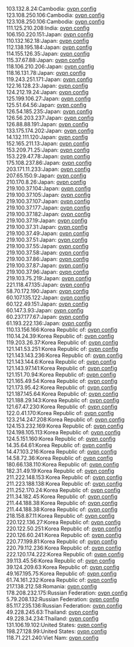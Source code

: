 103.132.8.24:Cambodia: [ovpn config](vpn/103_132_8_24.ovpn)  
123.108.250.106:Cambodia: [ovpn config](vpn/123_108_250_106.ovpn)  
123.108.250.106:Cambodia: [ovpn config](vpn/123_108_250_106.ovpn)  
111.125.210.208:India: [ovpn config](vpn/111_125_210_208.ovpn)  
106.150.220.151:Japan: [ovpn config](vpn/106_150_220_151.ovpn)  
110.132.162.18:Japan: [ovpn config](vpn/110_132_162_18.ovpn)  
112.138.195.184:Japan: [ovpn config](vpn/112_138_195_184.ovpn)  
114.155.126.35:Japan: [ovpn config](vpn/114_155_126_35.ovpn)  
115.37.67.88:Japan: [ovpn config](vpn/115_37_67_88.ovpn)  
118.106.210.206:Japan: [ovpn config](vpn/118_106_210_206.ovpn)  
118.16.131.78:Japan: [ovpn config](vpn/118_16_131_78.ovpn)  
119.243.251.171:Japan: [ovpn config](vpn/119_243_251_171.ovpn)  
122.16.128.23:Japan: [ovpn config](vpn/122_16_128_23.ovpn)  
124.212.19.24:Japan: [ovpn config](vpn/124_212_19_24.ovpn)  
125.199.106.27:Japan: [ovpn config](vpn/125_199_106_27.ovpn)  
125.51.64.56:Japan: [ovpn config](vpn/125_51_64_56.ovpn)  
126.54.185.235:Japan: [ovpn config](vpn/126_54_185_235.ovpn)  
126.56.203.237:Japan: [ovpn config](vpn/126_56_203_237.ovpn)  
126.88.88.191:Japan: [ovpn config](vpn/126_88_88_191.ovpn)  
133.175.174.202:Japan: [ovpn config](vpn/133_175_174_202.ovpn)  
14.132.111.120:Japan: [ovpn config](vpn/14_132_111_120.ovpn)  
152.165.211.13:Japan: [ovpn config](vpn/152_165_211_13.ovpn)  
153.209.71.25:Japan: [ovpn config](vpn/153_209_71_25.ovpn)  
153.229.47.78:Japan: [ovpn config](vpn/153_229_47_78.ovpn)  
175.108.237.86:Japan: [ovpn config](vpn/175_108_237_86.ovpn)  
203.171.11.233:Japan: [ovpn config](vpn/203_171_11_233.ovpn)  
207.65.150.9:Japan: [ovpn config](vpn/207_65_150_9.ovpn)  
210.170.8.26:Japan: [ovpn config](vpn/210_170_8_26.ovpn)  
219.100.37.104:Japan: [ovpn config](vpn/219_100_37_104.ovpn)  
219.100.37.105:Japan: [ovpn config](vpn/219_100_37_105.ovpn)  
219.100.37.107:Japan: [ovpn config](vpn/219_100_37_107.ovpn)  
219.100.37.177:Japan: [ovpn config](vpn/219_100_37_177.ovpn)  
219.100.37.182:Japan: [ovpn config](vpn/219_100_37_182.ovpn)  
219.100.37.19:Japan: [ovpn config](vpn/219_100_37_19.ovpn)  
219.100.37.31:Japan: [ovpn config](vpn/219_100_37_31.ovpn)  
219.100.37.49:Japan: [ovpn config](vpn/219_100_37_49.ovpn)  
219.100.37.51:Japan: [ovpn config](vpn/219_100_37_51.ovpn)  
219.100.37.55:Japan: [ovpn config](vpn/219_100_37_55.ovpn)  
219.100.37.58:Japan: [ovpn config](vpn/219_100_37_58.ovpn)  
219.100.37.86:Japan: [ovpn config](vpn/219_100_37_86.ovpn)  
219.100.37.87:Japan: [ovpn config](vpn/219_100_37_87.ovpn)  
219.100.37.96:Japan: [ovpn config](vpn/219_100_37_96.ovpn)  
219.103.75.219:Japan: [ovpn config](vpn/219_103_75_219.ovpn)  
221.118.47.135:Japan: [ovpn config](vpn/221_118_47_135.ovpn)  
58.70.172.190:Japan: [ovpn config](vpn/58_70_172_190.ovpn)  
60.107.135.122:Japan: [ovpn config](vpn/60_107_135_122.ovpn)  
60.122.49.151:Japan: [ovpn config](vpn/60_122_49_151.ovpn)  
60.147.3.93:Japan: [ovpn config](vpn/60_147_3_93.ovpn)  
60.237.177.67:Japan: [ovpn config](vpn/60_237_177_67.ovpn)  
61.193.222.136:Japan: [ovpn config](vpn/61_193_222_136.ovpn)  
110.13.156.166:Korea Republic of: [ovpn config](vpn/110_13_156_166.ovpn)  
110.14.24.39:Korea Republic of: [ovpn config](vpn/110_14_24_39.ovpn)  
119.203.26.37:Korea Republic of: [ovpn config](vpn/119_203_26_37.ovpn)  
121.141.53.251:Korea Republic of: [ovpn config](vpn/121_141_53_251.ovpn)  
121.143.143.236:Korea Republic of: [ovpn config](vpn/121_143_143_236.ovpn)  
121.143.144.6:Korea Republic of: [ovpn config](vpn/121_143_144_6.ovpn)  
121.143.97.141:Korea Republic of: [ovpn config](vpn/121_143_97_141.ovpn)  
121.151.70.94:Korea Republic of: [ovpn config](vpn/121_151_70_94.ovpn)  
121.165.49.54:Korea Republic of: [ovpn config](vpn/121_165_49_54.ovpn)  
121.173.95.42:Korea Republic of: [ovpn config](vpn/121_173_95_42.ovpn)  
121.187.145.64:Korea Republic of: [ovpn config](vpn/121_187_145_64.ovpn)  
121.188.29.143:Korea Republic of: [ovpn config](vpn/121_188_29_143.ovpn)  
121.67.47.230:Korea Republic of: [ovpn config](vpn/121_67_47_230.ovpn)  
122.0.41.170:Korea Republic of: [ovpn config](vpn/122_0_41_170.ovpn)  
123.214.247.208:Korea Republic of: [ovpn config](vpn/123_214_247_208.ovpn)  
124.153.232.169:Korea Republic of: [ovpn config](vpn/124_153_232_169.ovpn)  
124.198.105.113:Korea Republic of: [ovpn config](vpn/124_198_105_113.ovpn)  
124.5.151.160:Korea Republic of: [ovpn config](vpn/124_5_151_160.ovpn)  
14.35.64.61:Korea Republic of: [ovpn config](vpn/14_35_64_61.ovpn)  
14.47.103.216:Korea Republic of: [ovpn config](vpn/14_47_103_216.ovpn)  
14.58.72.36:Korea Republic of: [ovpn config](vpn/14_58_72_36.ovpn)  
180.66.138.110:Korea Republic of: [ovpn config](vpn/180_66_138_110.ovpn)  
182.31.49.19:Korea Republic of: [ovpn config](vpn/182_31_49_19.ovpn)  
211.222.148.153:Korea Republic of: [ovpn config](vpn/211_222_148_153.ovpn)  
211.223.188.138:Korea Republic of: [ovpn config](vpn/211_223_188_138.ovpn)  
211.252.170.24:Korea Republic of: [ovpn config](vpn/211_252_170_24.ovpn)  
211.34.182.45:Korea Republic of: [ovpn config](vpn/211_34_182_45.ovpn)  
211.44.188.38:Korea Republic of: [ovpn config](vpn/211_44_188_38.ovpn)  
211.44.188.38:Korea Republic of: [ovpn config](vpn/211_44_188_38.ovpn)  
218.158.87.11:Korea Republic of: [ovpn config](vpn/218_158_87_11.ovpn)  
220.122.136.27:Korea Republic of: [ovpn config](vpn/220_122_136_27.ovpn)  
220.122.50.251:Korea Republic of: [ovpn config](vpn/220_122_50_251.ovpn)  
220.126.60.241:Korea Republic of: [ovpn config](vpn/220_126_60_241.ovpn)  
220.77.199.81:Korea Republic of: [ovpn config](vpn/220_77_199_81.ovpn)  
220.79.112.236:Korea Republic of: [ovpn config](vpn/220_79_112_236.ovpn)  
222.120.174.222:Korea Republic of: [ovpn config](vpn/222_120_174_222.ovpn)  
39.113.45.56:Korea Republic of: [ovpn config](vpn/39_113_45_56.ovpn)  
39.124.209.63:Korea Republic of: [ovpn config](vpn/39_124_209_63.ovpn)  
49.167.195.75:Korea Republic of: [ovpn config](vpn/49_167_195_75.ovpn)  
61.74.161.232:Korea Republic of: [ovpn config](vpn/61_74_161_232.ovpn)  
217.138.212.58:Romania: [ovpn config](vpn/217_138_212_58.ovpn)  
178.208.232.175:Russian Federation: [ovpn config](vpn/178_208_232_175.ovpn)  
5.79.208.132:Russian Federation: [ovpn config](vpn/5_79_208_132.ovpn)  
85.117.235.136:Russian Federation: [ovpn config](vpn/85_117_235_136.ovpn)  
49.228.245.63:Thailand: [ovpn config](vpn/49_228_245_63.ovpn)  
49.228.34.234:Thailand: [ovpn config](vpn/49_228_34_234.ovpn)  
131.106.19.102:United States: [ovpn config](vpn/131_106_19_102.ovpn)  
198.27.128.99:United States: [ovpn config](vpn/198_27_128_99.ovpn)  
118.71.221.240:Viet Nam: [ovpn config](vpn/118_71_221_240.ovpn)  
